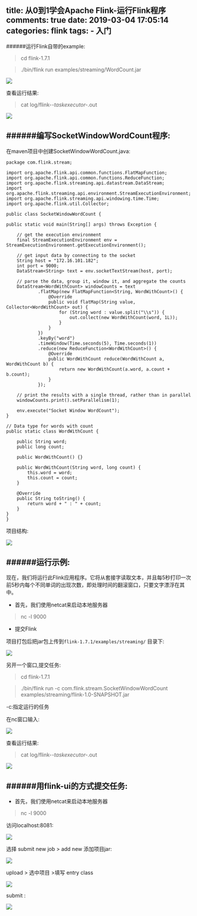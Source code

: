 title: 从0到1学会Apache Flink-运行Flink程序
comments: true
date: 2019-03-04 17:05:14
categories: flink
tags:
	- 入门
---

######运行Flink自带的example:
>cd flink-1.7.1

> ./bin/flink run examples/streaming/WordCount.jar

![](https://i.imgur.com/7hbEWTD.png)

查看运行结果:
> cat log/flink-*-taskexecutor-*.out

![](https://i.imgur.com/k0vRuio.png)

<!--more-->

######编写SocketWindowWordCount程序:
---
在maven项目中创建SocketWindowWordCount.java:

    package com.flink.stream;

	import org.apache.flink.api.common.functions.FlatMapFunction;
	import org.apache.flink.api.common.functions.ReduceFunction;
	import org.apache.flink.streaming.api.datastream.DataStream;
	import org.apache.flink.streaming.api.environment.StreamExecutionEnvironment;
	import org.apache.flink.streaming.api.windowing.time.Time;
	import org.apache.flink.util.Collector;

	public class SocketWindowWordCount {

    public static void main(String[] args) throws Exception {

        // get the execution environment
        final StreamExecutionEnvironment env = StreamExecutionEnvironment.getExecutionEnvironment();

        // get input data by connecting to the socket
        String host = "172.16.101.182";
        int port = 9000;
        DataStream<String> text = env.socketTextStream(host, port);

        // parse the data, group it, window it, and aggregate the counts
        DataStream<WordWithCount> windowCounts = text
                .flatMap(new FlatMapFunction<String, WordWithCount>() {
                    @Override
                    public void flatMap(String value, Collector<WordWithCount> out) {
                        for (String word : value.split("\\s")) {
                            out.collect(new WordWithCount(word, 1L));
                        }
                    }
                })
                .keyBy("word")
                .timeWindow(Time.seconds(5), Time.seconds(1))
                .reduce(new ReduceFunction<WordWithCount>() {
                    @Override
                    public WordWithCount reduce(WordWithCount a, WordWithCount b) {
                        return new WordWithCount(a.word, a.count + b.count);
                    }
                });

        // print the results with a single thread, rather than in parallel
        windowCounts.print().setParallelism(1);

        env.execute("Socket Window WordCount");
    }

    // Data type for words with count
    public static class WordWithCount {

        public String word;
        public long count;

        public WordWithCount() {}

        public WordWithCount(String word, long count) {
            this.word = word;
            this.count = count;
        }

        @Override
        public String toString() {
            return word + " : " + count;
        }
    }
	}

项目结构:

![](https://i.imgur.com/YFOq21Q.png)

######运行示例:
---
现在，我们将运行此Flink应用程序。它将从套接字读取文本，并且每5秒打印一次前5秒内每个不同单词的出现次数，即处理时间的翻滚窗口，只要文字漂浮在其中。

* 首先，我们使用netcat来启动本地服务器

>nc -l 9000

* 提交Flink

项目打包后把jar包上传到```flink-1.7.1/examples/streaming/``` 目录下:

![](https://i.imgur.com/ZXL9zOL.png)

另开一个窗口,提交任务:
>cd flink-1.7.1

>./bin/flink run -c com.flink.stream.SocketWindowWordCount examples/streaming/flink-1.0-SNAPSHOT.jar 

-c:指定运行的任务

在nc窗口输入:

![](https://i.imgur.com/fP0UAKq.png)

查看运行结果:

>cat log/flink-*-taskexecutor-*.out

![](https://i.imgur.com/u1duXIe.png)

######用flink-ui的方式提交任务:
---
* 首先，我们使用netcat来启动本地服务器

> nc -l 9000

访问localhost:8081:

![](https://i.imgur.com/u65Sbb7.png)

选择 submit new job > add new 添加项目jar:

![](https://i.imgur.com/9HkTLH9.png)

upload > 选中项目  >填写 entry class 

![](https://i.imgur.com/VkUaGWh.png)

submit :

![](https://i.imgur.com/ptFCnvq.png)




